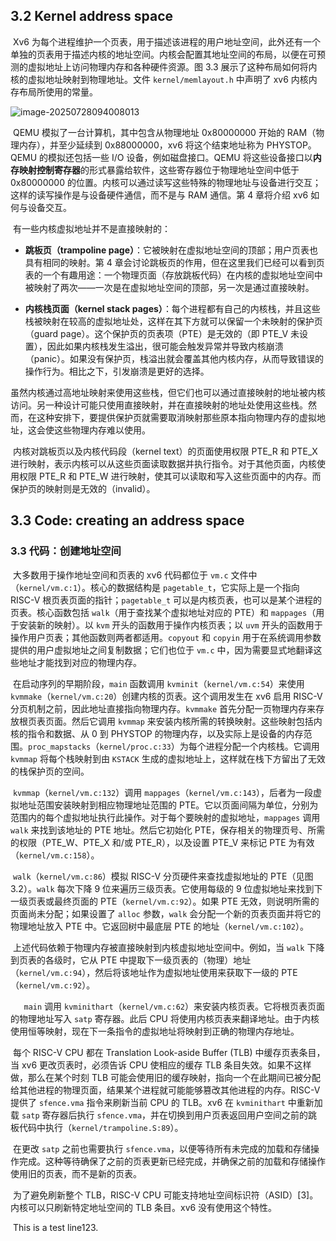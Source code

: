 ## 3.2 Kernel  address space

​	Xv6 为每个进程维护一个页表，用于描述该进程的用户地址空间，此外还有一个单独的页表用于描述内核的地址空间。内核会配置其地址空间的布局，以便在可预测的虚拟地址上访问物理内存和各种硬件资源。图 3.3 展示了这种布局如何将内核的虚拟地址映射到物理地址。文件 `kernel/memlayout.h` 中声明了 xv6 内核内存布局所使用的常量。

![image-20250728094008013](C:\Users\Administrator\AppData\Roaming\Typora\typora-user-images\image-20250728094008013.png)

​	QEMU 模拟了一台计算机，其中包含从物理地址 0x80000000 开始的 RAM（物理内存），并至少延续到 0x88000000，xv6 将这个结束地址称为 PHYSTOP。QEMU 的模拟还包括一些 I/O 设备，例如磁盘接口。QEMU 将这些设备接口以**内存映射控制寄存器**的形式暴露给软件，这些寄存器位于物理地址空间中低于 0x80000000 的位置。内核可以通过读写这些特殊的物理地址与设备进行交互；这样的读写操作是与设备硬件通信，而不是与 RAM 通信。第 4 章将介绍 xv6 如何与设备交互。

​	有一些内核虚拟地址并不是直接映射的：

- **跳板页（trampoline page）**：它被映射在虚拟地址空间的顶部；用户页表也具有相同的映射。第 4 章会讨论跳板页的作用，但在这里我们已经可以看到页表的一个有趣用途：一个物理页面（存放跳板代码）在内核的虚拟地址空间中被映射了两次——一次是在虚拟地址空间的顶部，另一次是通过直接映射。
  
- **内核栈页面（kernel stack pages）**：每个进程都有自己的内核栈，并且这些栈被映射在较高的虚拟地址处，这样在其下方就可以保留一个未映射的保护页（guard page）。这个保护页的页表项（PTE）是无效的（即 PTE_V 未设置），因此如果内核栈发生溢出，很可能会触发异常并导致内核崩溃（panic）。如果没有保护页，栈溢出就会覆盖其他内核内存，从而导致错误的操作行为。相比之下，引发崩溃是更好的选择。

​	虽然内核通过高地址映射来使用这些栈，但它们也可以通过直接映射的地址被内核访问。另一种设计可能只使用直接映射，并在直接映射的地址处使用这些栈。然而，在这种安排下，要提供保护页就需要取消映射那些原本指向物理内存的虚拟地址，这会使这些物理内存难以使用。

​	内核对跳板页以及内核代码段（kernel text）的页面使用权限 PTE_R 和 PTE_X 进行映射，表示内核可以从这些页面读取数据并执行指令。对于其他页面，内核使用权限 PTE_R 和 PTE_W 进行映射，使其可以读取和写入这些页面中的内存。而保护页的映射则是无效的（invalid）。



##  3.3 Code: creating an address space

### 3.3 代码：创建地址空间

​	大多数用于操作地址空间和页表的 xv6 代码都位于 `vm.c` 文件中（`kernel/vm.c:1`）。核心的数据结构是 `pagetable_t`，它实际上是一个指向 RISC-V 根页表页面的指针；`pagetable_t` 可以是内核页表，也可以是某个进程的页表。核心函数包括 `walk`（用于查找某个虚拟地址对应的 PTE）和 `mappages`（用于安装新的映射）。以 `kvm` 开头的函数用于操作内核页表；以 `uvm` 开头的函数用于操作用户页表；其他函数则两者都适用。`copyout` 和 `copyin` 用于在系统调用参数提供的用户虚拟地址之间复制数据；它们也位于 `vm.c` 中，因为需要显式地翻译这些地址才能找到对应的物理内存。

​	在启动序列的早期阶段，`main` 函数调用 `kvminit`（`kernel/vm.c:54`）来使用 `kvmmake`（`kernel/vm.c:20`）创建内核的页表。这个调用发生在 xv6 启用 RISC-V 分页机制之前，因此地址直接指向物理内存。`kvmmake` 首先分配一页物理内存来存放根页表页面。然后它调用 `kvmmap` 来安装内核所需的转换映射。这些映射包括内核的指令和数据、从 0 到 PHYSTOP 的物理内存，以及实际上是设备的内存范围。`proc_mapstacks`（`kernel/proc.c:33`）为每个进程分配一个内核栈。它调用 `kvmmap` 将每个栈映射到由 `KSTACK` 生成的虚拟地址上，这样就在栈下方留出了无效的栈保护页的空间。

​	`kvmmap`（`kernel/vm.c:132`）调用 `mappages`（`kernel/vm.c:143`），后者为一段虚拟地址范围安装映射到相应物理地址范围的 PTE。它以页面间隔为单位，分别为范围内的每个虚拟地址执行此操作。对于每个要映射的虚拟地址，`mappages` 调用 `walk` 来找到该地址的 PTE 地址。然后它初始化 PTE，保存相关的物理页号、所需的权限（PTE_W、PTE_X 和/或 PTE_R），以及设置 PTE_V 来标记 PTE 为有效（`kernel/vm.c:158`）。

​	`walk`（`kernel/vm.c:86`）模拟 RISC-V 分页硬件来查找虚拟地址的 PTE（见图 3.2）。`walk` 每次下降 9 位来遍历三级页表。它使用每级的 9 位虚拟地址来找到下一级页表或最终页面的 PTE（`kernel/vm.c:92`）。如果 PTE 无效，则说明所需的页面尚未分配；如果设置了 `alloc` 参数，`walk` 会分配一个新的页表页面并将它的物理地址放入 PTE 中。它返回树中最底层 PTE 的地址（`kernel/vm.c:102`）。

​	上述代码依赖于物理内存被直接映射到内核虚拟地址空间中。例如，当 `walk` 下降到页表的各级时，它从 PTE 中提取下一级页表的（物理）地址（`kernel/vm.c:94`），然后将该地址作为虚拟地址使用来获取下一级的 PTE（`kernel/vm.c:92`）。

`	main` 调用 `kvminithart`（`kernel/vm.c:62`）来安装内核页表。它将根页表页面的物理地址写入 `satp` 寄存器。此后 CPU 将使用内核页表来翻译地址。由于内核使用恒等映射，现在下一条指令的虚拟地址将映射到正确的物理内存地址。

​	每个 RISC-V CPU 都在 Translation Look-aside Buffer (TLB) 中缓存页表条目，当 xv6 更改页表时，必须告诉 CPU 使相应的缓存 TLB 条目失效。如果不这样做，那么在某个时刻 TLB 可能会使用旧的缓存映射，指向一个在此期间已被分配给其他进程的物理页面，结果某个进程就可能能够篡改其他进程的内存。RISC-V 提供了 `sfence.vma` 指令来刷新当前 CPU 的 TLB。xv6 在 `kvminithart` 中重新加载 `satp` 寄存器后执行 `sfence.vma`，并在切换到用户页表返回用户空间之前的跳板代码中执行（`kernel/trampoline.S:89`）。

​	在更改 `satp` 之前也需要执行 `sfence.vma`，以便等待所有未完成的加载和存储操作完成。这种等待确保了之前的页表更新已经完成，并确保之前的加载和存储操作使用旧的页表，而不是新的页表。

​	为了避免刷新整个 TLB，RISC-V CPU 可能支持地址空间标识符（ASID）[3]。内核可以只刷新特定地址空间的 TLB 条目。xv6 没有使用这个特性。

​	This is a test line123.